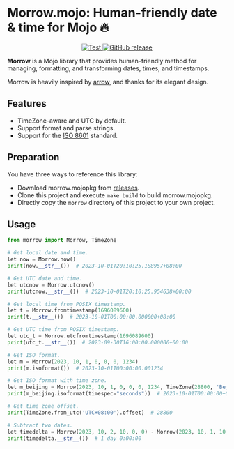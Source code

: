 # Morrow.mojo: Human-friendly date & time for Mojo 🔥

<p align="center">
  <a href="https://github.com/mojoto/morrow.mojo/actions/workflows/test.yml">
    <img src="https://github.com/mojoto/morrow.mojo/actions/workflows/test.yml/badge.svg" alt="Test" />
  </a>
  <a href="https://github.com/mojoto/morrow.mojo/releases">
    <img alt="GitHub release" src="https://img.shields.io/github/v/release/mojoto/morrow.mojo">
  </a>
</p>

**Morrow** is a Mojo library that provides human-friendly method for managing, formatting, and transforming dates, times, and timestamps.

Morrow is heavily inspired by [arrow](https://github.com/arrow-py/arrow), and thanks for its elegant design.

## Features

- TimeZone-aware and UTC by default.
- Support format and parse strings.
- Support for the [ISO 8601](https://en.wikipedia.org/wiki/ISO_8601) standard.

## Preparation

You have three ways to reference this library:

- Download morrow.mojopkg from [releases](https://github.com/mojoto/morrow.mojo/releases).
- Clone this project and execute `make build` to build morrow.mojopkg.
- Directly copy the `morrow` directory of this project to your own project.

## Usage

```python
from morrow import Morrow, TimeZone

# Get local date and time.
let now = Morrow.now()
print(now.__str__())  # 2023-10-01T20:10:25.188957+08:00

# Get UTC date and time.
let utcnow = Morrow.utcnow()
print(utcnow.__str__())  # 2023-10-01T20:10:25.954638+00:00

# Get local time from POSIX timestamp.
let t = Morrow.fromtimestamp(1696089600)
print(t.__str__())  # 2023-10-01T00:00:00.000000+08:00

# Get UTC time from POSIX timestamp.
let utc_t = Morrow.utcfromtimestamp(1696089600)
print(utc_t.__str__())  # 2023-09-30T16:00:00.000000+00:00

# Get ISO format.
let m = Morrow(2023, 10, 1, 0, 0, 0, 1234)
print(m.isoformat())  # 2023-10-01T00:00:00.001234

# Get ISO format with time zone.
let m_beijing = Morrow(2023, 10, 1, 0, 0, 0, 1234, TimeZone(28800, 'Bejing'))
print(m_beijing.isoformat(timespec="seconds"))  # 2023-10-01T00:00:00+08:00

# Get time zone offset.
print(TimeZone.from_utc('UTC+08:00').offset)  # 28800

# Subtract two dates.
let timedelta = Morrow(2023, 10, 2, 10, 0, 0) - Morrow(2023, 10, 1, 10, 0, 0)
print(timedelta.__str__())  # 1 day 0:00:00
```

